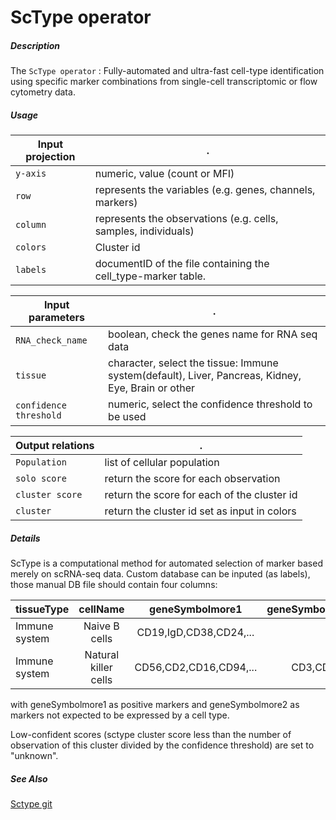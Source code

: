 # ScType operator

##### Description

The `ScType operator` : Fully-automated and ultra-fast cell-type identification using specific marker combinations from single-cell transcriptomic or flow cytometry data.

##### Usage

Input projection|.
---|---
`y-axis`        | numeric, value (count or MFI)
`row`           | represents the variables (e.g. genes, channels, markers)
`column`        | represents the observations (e.g. cells, samples, individuals)
`colors`        | Cluster id 
`labels`        | documentID of the file containing the cell_type-marker table.

Input parameters|.
---|---
`RNA_check_name`        | boolean, check the genes name for RNA seq data 
`tissue`        | character, select the tissue: Immune system(default), Liver, Pancreas, Kidney, Eye, Brain or other
`confidence threshold`        | numeric, select the confidence threshold to be used

Output relations|.
---|---
`Population`        | list of cellular population
`solo score`        | return the score for each observation
`cluster score`        | return the score for each of the cluster id
`cluster`        | return the cluster id set as input in colors
##### Details

ScType is a computational method for automated selection of marker based merely on scRNA-seq data.
Custom database can be inputed (as labels), those manual DB file should contain four columns:

| tissueType      | cellName | geneSymbolmore1   | geneSymbolmore2   |
| :---        |    :----:   |    :----:   |          ---: | 
| Immune system      | Naive B cells       | CD19,IgD,CD38,CD24,... |          |
| Immune system   | Natural killer  cells        | CD56,CD2,CD16,CD94,...      |      CD3,CD4,CD8     |

with geneSymbolmore1 as positive markers and geneSymbolmore2 as markers not expected to be expressed by a cell type.

Low-confident scores (sctype cluster score less than the number of observation of this cluster divided by the confidence threshold) are set to "unknown".


##### See Also

[Sctype git](https://github.com/IanevskiAleksandr/sc-type)

